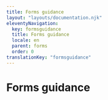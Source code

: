 ```yaml
---
title: Forms guidance
layout: "layouts/documentation.njk"
eleventyNavigation:
  key: formsguidance
  title: Forms guidance
  locale: en
  parent: forms
  order: 0
translationKey: "formsguidance"
---
```


# Forms guidance